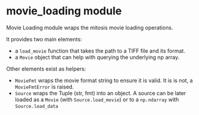 # movie_loading module

Movie Loading module wraps the mitosis movie loading operations.

It provides two main elements:
- a `load_movie` function that takes the path to a TIFF file and its format.
- a `Movie` object that can help with querying the underlying np array.

Other elements exist as helpers:
- `MovieFmt` wraps the movie format string to ensure it is valid. It is is not,
  a `MovieFmtError` is raised.
- `Source` wraps the Tuple (str, fmt) into an object. A source can be later
  loaded as a `Movie` (with `Source.load_movie`) or to a `np.ndarray` with
  `Source.load_data`
